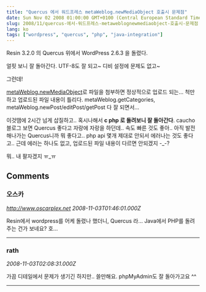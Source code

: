 ```yaml
---
title: "Quercus 에서 워드프레스 metaWeblog.newMediaObject 호출시 문제점"
date: Sun Nov 02 2008 01:00:00 GMT+0100 (Central European Standard Time)
slug: 2008/11/quercus-에서-워드프레스-metaweblognewmediaobject-호출시-문제점
lang: ko
tags: ["wordpress", "quercus", "php", "java-integration"]
---
```


Resin 3.2.0 의 Quercus 위에서 WordPress 2.6.3 을 돌렸다.

얼핏 보니 잘 돌아간다. UTF-8도 잘 되고~
디비 설정에 문제도 없고~

그런데!

[metaWeblog.newMediaObject](http://www.xmlrpc.com/metaWeblogNewMediaObject)로 파일을 첨부하면 정상적으로 업로드 되는... 척만 하고 업로드된 파일 내용이 틀리다.
metaWeblog.getCategories, metaWeblog.newPost/editPost/getPost 다 잘 되면서...

이것땜에 2시간 넘게 삽질하고.. 혹시나해서 **c php 로 돌려보니 잘 돌아간다**.
caucho 블로그 보면 Quercus 좋다고 자랑에 자랑을 하던데.. 속도 빠른 것도 좋아.. 
아직 발전해나가는 Quercus니까 뭐 좋다고.. php api 몇개 제대로 안되서 에러나는 것도 좋다고..
근데 에러는 하나도 없고, 업로드된 파일 내용이 다르면 안되겠지 -_-?

뭐.. 내 팔자겠지 ㅠ_ㅠ

## Comments

### 오스카
*http://www.oscarplex.net*
*2008-11-03T01:46:01.000Z*

Resin에서 wordpress를 어케 돌렸나 했더니, Quercus 라... Java에서 PHP를 돌려주는 건가 보네요? 호...

---

### rath
*2008-11-03T02:08:31.000Z*

가끔 디테일에서 문제가 생기긴 하지만.. 쓸만해요. phpMyAdmin도 잘 돌아가고요 ^^

---
